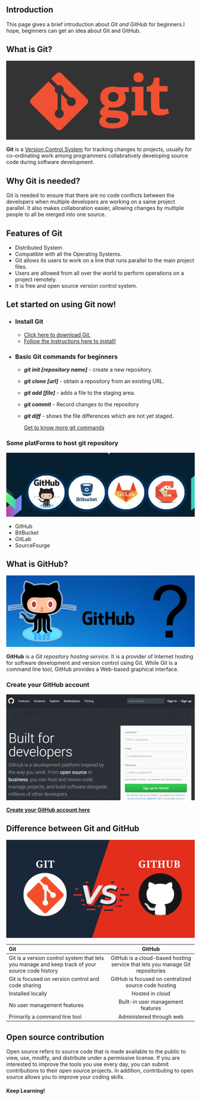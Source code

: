 ## **Introduction**
This page gives a brief introduction about _Git and GitHub_ for beginners.I hope, beginners can get an idea about Git and GitHub.

## **What is Git?**

![Git](8ogqpfkvqqpyfbs3w6p7.png)

**Git** is a [Version Control System](https://en.wikipedia.org/wiki/Version_control) for tracking changes to projects, usually for co-ordinating work among programmers collabratively developing source code during software development.

## **Why Git is needed?**
Git is needed to ensure that there are no code conflicts between the developers when multiple developers are working on a same project parallel.
It also makes collaboration easier, allowing changes by multiple people to all be merged into one source.

## **Features of Git**

+ Distributed System.
+ Compatible with all the Operating Systems.
+ Git allows its users to work on a line that runs parallel to the main project files.
+ Users are allowed from all over the world to perform operations on a project remotely.
+ It is free and open source version control system.


## **Let started on using Git now!**

* ### **Install Git**
  - [Click here to download Git.](https://git-scm.com/downloads)
  - [Follow the instructions here to install!](https://git-scm.com/book/en/v2/Getting-Started-Installing-Git)
* ### **Basic Git commands for beginners**

  + **_git init [repository name]_** - create a new repository.
  + **_git clone [url]_**            - obtain a repository from an existing URL.
  + **_git add [file]_**             - adds a file to the staging area.
  + **_git commit_**                 - Record changes to the repository 
  + **_git diff_**                   - shows the file differences which are not yet staged.

    [Get to know more git commands](https://git-scm.com/docs/git)

### **Some platForms to host git repository**

![platforms](https://github.com/sankavi23/Git-and-GitHub/blob/gh-pages/Images/Screenshot%20(620).png)
  + GitHub
  + BitBucket
  + GitLab
  + SourceFourge


## **What is GitHub?**

![GitHub](1-github-explained.png)

**GitHub** is a _Git repository hosting service_. 
 It is a provider of Internet hosting for software development and version control using Git.
 While Git is a command line tool, GitHub provides a Web-based graphical interface.


### **Create your GitHub account**

![account](https://github.com/sankavi23/Git-and-GitHub/blob/gh-pages/Images/what-is-github-0.png)

[**Create your GitHub account here**](https://github.com/)


## **Difference between Git and GitHub**

![gitvsgithub](https://github.com/sankavi23/Git-and-GitHub/blob/gh-pages/Images/Git-Vs-GitHub.jpg)

|**Git**|**GitHub**|
| :----------------------------------------------------------|:------------:| 
|Git is a version control system that lets you manage and keep track of your source code history| GitHub is a cloud-based hosting service that lets you manage Git repositories | 
|Git is focused on version control and code sharing| GitHub is focused on centralized source code hosting|
|Installed locally| Hosted in cloud|
|No user management features| Built-in user management features|
|Primarily a command line tool| Administered through web|


## **Open source contribution** 

 Open source refers to source code that is made available to the public to view, use, modify, and distribute under a permissive license.
 If you are interested to improve the tools you use every day, you can submit contributions to their open source projects.
 In addition, contributing to open source allows you to improve your coding skills.



#### **Keep Learning!**



 

